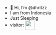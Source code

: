 - 👋 Hi, I’m @dhritzz
- I am from Indonesia
- Just Sleeping
- visitor: <img align="center" height="30px" src="https://profile-counter.glitch.me/dhritzz/count.svg" />
